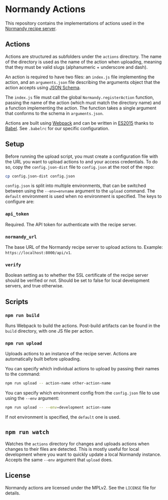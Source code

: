 # Normandy Actions
This repository contains the implementations of actions used in the
[Normandy recipe server][normandy].

[normandy]: https://github.com/mozilla/normandy

## Actions
Actions are structured as subfolders under the `actions` directory. The name of
the directory is used as the name of the action when uploading, meaning that
they must be valid slugs (alphanumeric + underscore and dash).

An action is required to have two files: an `index.js` file implementing the
action, and an `arguments.json` file describing the arguments object that the
action accepts using [JSON Schema][].

The `index.js` file must call the global `Normandy.registerAction` function,
passing the name of the action (which must match the directory name) and a
function implementing the action. The function takes a single argument that
conforms to the schema in `arguments.json`.

Actions are built using [Webpack][] and can be written in [ES2015][] thanks to
[Babel][]. See `.babelrc` for our specific configuration.

[JSON Schema]: http://json-schema.org/
[Webpack]: https://webpack.github.io/
[ES2015]: http://babeljs.io/docs/learn-es2015/
[Babel]: http://babeljs.io/

## Setup
Before running the upload script, you must create a configuration file with
the URL you want to upload actions to and your access credentials. To do so,
copy the `config.json-dist` file to `config.json` at the root of the repo:

```sh
cp config.json-dist config.json
```

`config.json` is split into multiple environments, that can be switched between
using the `--env=envname` argument to the `upload` command. The `default`
environment is used when no environment is specified. The keys to configure are:

### `api_token`
Required. The API token for authenticate with the recipe server.

### `normandy_url`
The base URL of the Normandy recipe server to upload actions to. Example:
`https://localhost:8000/api/v1`.

### `verify`
Boolean setting as to whether the SSL certificate of the recipe server should be
verified or not. Should be set to false for local development servers, and true
otherwise.

## Scripts

### `npm run build`
Runs Webpack to build the actions. Post-build artifacts can be found in the
`build` directory, with one JS file per action.

### `npm run upload`
Uploads actions to an instance of the recipe server. Actions are automatically
built before uploading.

You can specify which individual actions to upload by passing their names to the
command:

```sh
npm run upload -- action-name other-action-name
```

You can specify which environment config from the `config.json` file to use
using the `--env` argument:

```sh
npm run upload -- --env=development action-name
```

If not environment is specified, the `default` one is used.

## `npm run watch`
Watches the `actions` directory for changes and uploads actions when changes to
their files are detected. This is mostly useful for local development where you
want to quickly update a local Normandy instance. Accepts the same `--env`
argument that `upload` does.

## License

Normandy actions are licensed under the MPLv2. See the `LICENSE` file for
details.
